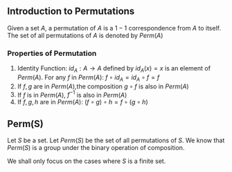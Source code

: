 ## Introduction to Permutations

Given a set $A$, a permutation of $A$ is a $1-1$ correspondence from $A$ to itself. The set of all permutations of $A$ is denoted by $Perm(A)$

### Properties of Permutation

1. Identity Function:  $id_{A}: A \rightarrow A$ defined by $id_{A}(x) = x$ is an element of $Perm(A)$. For any $f$ in $Perm(A)$: $f \circ id_{A} = id_{A} \circ f = f$
2. If $f,g$ are in $Perm(A)$,the composition $g \circ f$ is also in $Perm(A)$
3. If $f$ is in $Perm(A)$, $f^{-1}$ is also in $Perm(A)$
4. If $f,g,h$ are in $Perm(A)$: $(f \circ g ) \circ h = f \circ ( g \circ h)$

## Perm(S)
Let $S$ be a set. 
Let $Perm(S)$ be the set of all permutations of $S$.
We know that $Perm(S)$ is a group under the binary operation of composition. 

We shall
only focus on the cases where $S$ is a finite set.